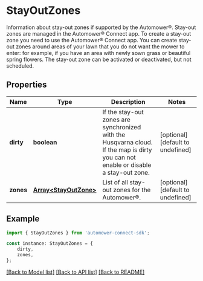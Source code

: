 # StayOutZones

Information about stay-out zones if supported by the Automower®. Stay-out zones are managed in the Automower® Connect app. To create a stay-out zone you need to use the Automower® Connect app.   You can create stay-out zones around areas of your lawn that you do not want the mower to enter: for example, if you have an area with newly sown grass or beautiful spring flowers. The stay-out zone can be activated or deactivated, but not scheduled. 

## Properties

Name | Type | Description | Notes
------------ | ------------- | ------------- | -------------
**dirty** | **boolean** | If the stay-out zones are synchronized with the Husqvarna cloud. If the map is dirty you can not enable or disable a stay-out zone. | [optional] [default to undefined]
**zones** | [**Array&lt;StayOutZone&gt;**](StayOutZone.md) | List of all stay-out zones for the Automower®. | [optional] [default to undefined]

## Example

```typescript
import { StayOutZones } from 'automower-connect-sdk';

const instance: StayOutZones = {
    dirty,
    zones,
};
```

[[Back to Model list]](../README.md#documentation-for-models) [[Back to API list]](../README.md#documentation-for-api-endpoints) [[Back to README]](../README.md)
